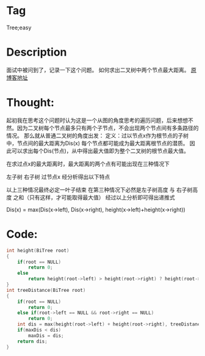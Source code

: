 # Tag
Tree;easy
# Description
面试中被问到了，记录一下这个问题。
如何求出二叉树中两个节点最大距离。
[原博客地址](https://www.cnblogs.com/kaituorensheng/p/3555151.html)
# Thought:
起初我在思考这个问题时认为这是一个从图的角度思考的遍历问题，后来想想不然。因为二叉树每个节点最多只有两个子节点，不会出现两个节点间有多条路径的情况。
那么就从普通二叉树的角度出发：
定义：过以节点x作为根节点的子树中，节点间的最大距离为Dis(x)
每个节点都可能成为最大距离根节点的潜质。
因此可以求出每个Dis(节点)，从中得出最大值即为整个二叉树的根节点最大值。

在求过点x的最大距离时，最大距离的两个点有可能出现在三种情况下

左子树
右子树
过节点x
经分析得出以下特点

以上三种情况最终必定一叶子结束
在第三种情况下必然是左子树高度 与 右子树高度 之和（只有这样，才可能取得最大值）
经过以上分析即可得出递推式

Dis(x) = max(Dis(x->left), Dis(x->right), height(x->left)+height(x->right))

# Code:
```C++
int height(BiTree root)
{
    if(root == NULL)
        return 0;
    else
        return height(root->left) > height(root->right) ? height(root->left) + 1 : height(root->right) + 1;
}
int treeDistance(BiTree root)
{
    if(root == NULL)
        return 0;
    else if(root->left == NULL && root->right == NULL)
        return 0;
    int dis = max(height(root->left) + height(root->right), treeDistance(root->left), treeDistance(root->right));
    if(maxDis < dis)
        maxDis = dis;
    return dis;
}
```
